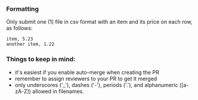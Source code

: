 ### Formatting

Only submit one (1) file in csv format with an item and its price on each row, as follows:

```csv
item, 5.23
another item, 1.22
```

### Things to keep in mind:

- it's easiest if you enable auto-merge when creating the PR
- remember to assign reviewers to your PR to get it merged
- only underscores ('\_'), dashes ('-'), periods ('.'), and alphanumeric ([a-zA-Z]) allowed in filenames.

